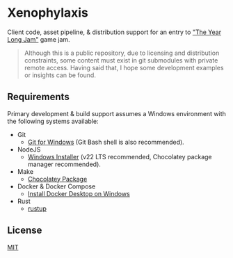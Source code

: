# Xenophylaxis

Client code, asset pipeline, & distribution support for an entry to ["The Year Long Jam"](https://itch.io/jam/the-year-long-jam-1) game jam.

> Although this is a public repository, due to licensing and distribution constraints, some content must exist in git submodules with private remote access. Having said that, I hope some development examples or insights can be found.

## Requirements

Primary development & build support assumes a Windows environment with the following systems available:

- Git
    - [Git for Windows](https://git-scm.com/downloads/win) (Git Bash shell is also recommended).
- NodeJS
    - [Windows Installer](https://nodejs.org/en/download) (v22 LTS recommended, Chocolatey package manager recommended).
- Make
    - [Chocolatey Package](https://community.chocolatey.org/packages/make)
- Docker & Docker Compose
    - [Install Docker Desktop on Windows](https://docs.docker.com/desktop/setup/install/windows-install/)
- Rust
    - [rustup](https://rustup.rs/)

## License

[MIT](./LICENSE)
